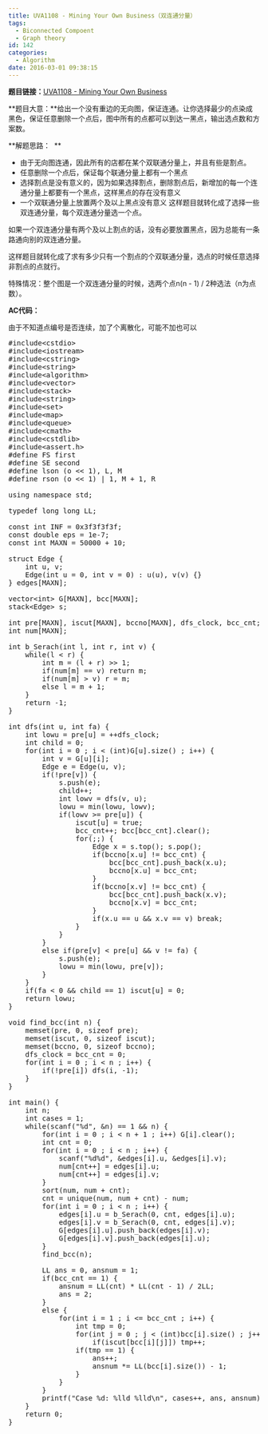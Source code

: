 ```yaml
---
title: UVA1108 - Mining Your Own Business（双连通分量）
tags:
  - Biconnected Compoent
  - Graph theory
id: 142
categories:
  - Algorithm
date: 2016-03-01 09:38:15
---
```


**题目链接：**[UVA1108 - Mining Your Own Business](https://uva.onlinejudge.org/index.php?option=com_onlinejudge&amp;Itemid=8&amp;category=545&amp;page=show_problem&amp;problem=3549)

**题目大意：**给出一个没有重边的无向图，保证连通。让你选择最少的点染成黑色，保证任意删除一个点后，图中所有的点都可以到达一黑点，输出选点数和方案数。

**解题思路：  **

*   由于无向图连通，因此所有的店都在某个双联通分量上，并且有些是割点。
*   任意删除一个点后，保证每个联通分量上都有一个黑点
*   选择割点是没有意义的，因为如果选择割点，删除割点后，新增加的每一个连通分量上都要有一个黑点，这样黑点的存在没有意义
*   一个双联通分量上放置两个及以上黑点没有意义
这样题目就转化成了选择一些双连通分量，每个双连通分量选一个点。

如果一个双连通分量有两个及以上割点的话，没有必要放置黑点，因为总能有一条路通向别的双连通分量。

这样题目就转化成了求有多少只有一个割点的个双联通分量，选点的时候任意选择非割点的点就行。

特殊情况：整个图是一个双连通分量的时候，选两个点n(n - 1) / 2种选法（n为点数）。

**AC代码：**

由于不知道点编号是否连续，加了个离散化，可能不加也可以
<pre class="lang:c++ decode:true " title="UVA1108 - Mining Your Own Business">#include&lt;cstdio&gt;
#include&lt;iostream&gt;
#include&lt;cstring&gt;
#include&lt;string&gt;
#include&lt;algorithm&gt;
#include&lt;vector&gt;
#include&lt;stack&gt;
#include&lt;string&gt;
#include&lt;set&gt;
#include&lt;map&gt;
#include&lt;queue&gt;
#include&lt;cmath&gt;
#include&lt;cstdlib&gt;
#include&lt;assert.h&gt;
#define FS first
#define SE second
#define lson (o &lt;&lt; 1), L, M
#define rson (o &lt;&lt; 1) | 1, M + 1, R

using namespace std;

typedef long long LL;

const int INF = 0x3f3f3f3f;
const double eps = 1e-7;
const int MAXN = 50000 + 10;

struct Edge {
    int u, v;
    Edge(int u = 0, int v = 0) : u(u), v(v) {}
} edges[MAXN];

vector&lt;int&gt; G[MAXN], bcc[MAXN];
stack&lt;Edge&gt; s;

int pre[MAXN], iscut[MAXN], bccno[MAXN], dfs_clock, bcc_cnt;
int num[MAXN];

int b_Serach(int l, int r, int v) {
    while(l &lt; r) {
        int m = (l + r) &gt;&gt; 1;
        if(num[m] == v) return m;
        if(num[m] &gt; v) r = m;
        else l = m + 1;
    }
    return -1;
}

int dfs(int u, int fa) {
    int lowu = pre[u] = ++dfs_clock;
    int child = 0;
    for(int i = 0 ; i &lt; (int)G[u].size() ; i++) {
        int v = G[u][i];
        Edge e = Edge(u, v);
        if(!pre[v]) {
            s.push(e);
            child++;
            int lowv = dfs(v, u);
            lowu = min(lowu, lowv);
            if(lowv &gt;= pre[u]) {
                iscut[u] = true;
                bcc_cnt++; bcc[bcc_cnt].clear();
                for(;;) {
                    Edge x = s.top(); s.pop();
                    if(bccno[x.u] != bcc_cnt) {
                        bcc[bcc_cnt].push_back(x.u);
                        bccno[x.u] = bcc_cnt;
                    }
                    if(bccno[x.v] != bcc_cnt) {
                        bcc[bcc_cnt].push_back(x.v);
                        bccno[x.v] = bcc_cnt;
                    }
                    if(x.u == u &amp;&amp; x.v == v) break;
                }
            }
        }
        else if(pre[v] &lt; pre[u] &amp;&amp; v != fa) {
            s.push(e);
            lowu = min(lowu, pre[v]);
        }
    }
    if(fa &lt; 0 &amp;&amp; child == 1) iscut[u] = 0;
    return lowu;
}

void find_bcc(int n) {
    memset(pre, 0, sizeof pre);
    memset(iscut, 0, sizeof iscut);
    memset(bccno, 0, sizeof bccno);
    dfs_clock = bcc_cnt = 0;
    for(int i = 0 ; i &lt; n ; i++) {
        if(!pre[i]) dfs(i, -1);
    }
}

int main() {
    int n;
    int cases = 1;
    while(scanf("%d", &amp;n) == 1 &amp;&amp; n) {
        for(int i = 0 ; i &lt; n + 1 ; i++) G[i].clear();
        int cnt = 0;
        for(int i = 0 ; i &lt; n ; i++) {
            scanf("%d%d", &amp;edges[i].u, &amp;edges[i].v);
            num[cnt++] = edges[i].u;
            num[cnt++] = edges[i].v;
        }
        sort(num, num + cnt);
        cnt = unique(num, num + cnt) - num;
        for(int i = 0 ; i &lt; n ; i++) {
            edges[i].u = b_Serach(0, cnt, edges[i].u);
            edges[i].v = b_Serach(0, cnt, edges[i].v);
            G[edges[i].u].push_back(edges[i].v);
            G[edges[i].v].push_back(edges[i].u);
        }
        find_bcc(n);

        LL ans = 0, ansnum = 1;
        if(bcc_cnt == 1) {
            ansnum = LL(cnt) * LL(cnt - 1) / 2LL;
            ans = 2;
        }
        else {
            for(int i = 1 ; i &lt;= bcc_cnt ; i++) {
                int tmp = 0;
                for(int j = 0 ; j &lt; (int)bcc[i].size() ; j++)
                    if(iscut[bcc[i][j]]) tmp++;
                if(tmp == 1) {
                    ans++;
                    ansnum *= LL(bcc[i].size()) - 1;
                }
            }
        }
        printf("Case %d: %lld %lld\n", cases++, ans, ansnum);
    }
    return 0;
}
</pre>
&nbsp;